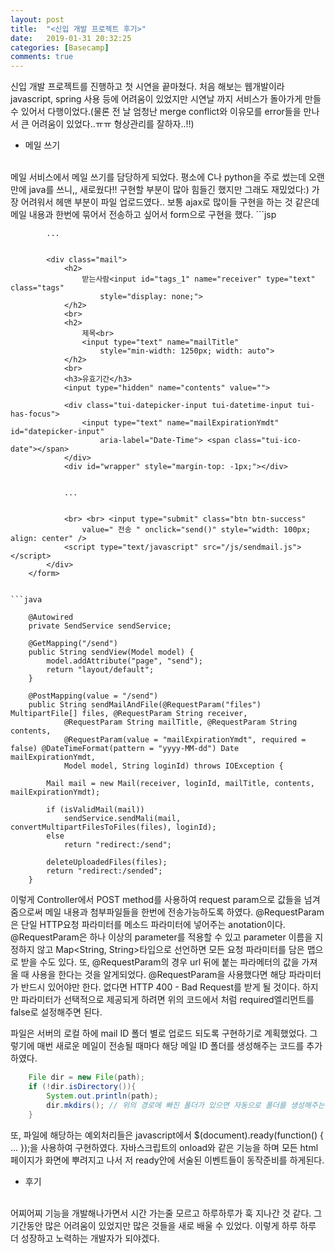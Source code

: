 ```yaml
---
layout: post
title:  "<신입 개발 프로젝트 후기>"
date:   2019-01-31 20:32:25
categories: [Basecamp]
comments: true
---
```


신입 개발 프로젝트를 진행하고 첫 시연을 끝마쳤다. 처음 해보는 웹개발이라 javascript, spring 사용 등에 어려움이 있었지만 시연날 까지 서비스가 돌아가게 만들 수 있어서 다행이었다.(물론 전 날 엄청난 merge conflict와 이유모를 error들을 만나서 큰 어려움이 있었다..ㅠㅠ 형상관리를 잘하자..!!) 

* 메일 쓰기
<br>
메일 서비스에서 메일 쓰기를 담당하게 되었다. 평소에 C나 python을 주로 썼는데 오랜만에 java를 쓰니,, 새로웠다!! 구현할 부분이 많아 힘들긴 했지만 그래도 재밌었다:) 
가장 어려워서 헤맨 부분이 파일 업로드였다.. 보통 ajax로 많이들 구현을 하는 것 같은데 메일 내용과 한번에 묶어서 전송하고 싶어서 form으로 구현을 했다. 
```jsp
<form name="form" method="POST" enctype="multipart/form-data"
			action="/send" accept-charset="UTF-8">
      
      
			...
      
      
			<div class="mail">
				<h2>
					받는사람<input id="tags_1" name="receiver" type="text" class="tags"
						style="display: none;">
				</h2>
				<br>
				<h2>
					제목<br>
					<input type="text" name="mailTitle"
						style="min-width: 1250px; width: auto">
				</h2>
				<br>
				<h3>유효기간</h3>
				<input type="hidden" name="contents" value="">

				<div class="tui-datepicker-input tui-datetime-input tui-has-focus">
					<input type="text" name="mailExpirationYmdt" id="datepicker-input"
						aria-label="Date-Time"> <span class="tui-ico-date"></span>
				</div>
				<div id="wrapper" style="margin-top: -1px;"></div>


				...
        
        
				<br> <br> <input type="submit" class="btn btn-success"
					value=" 전송 " onclick="send()" style="width: 100px; align: center" />
				<script type="text/javascript" src="/js/sendmail.js"></script>
			</div>
		</form>
```

```java

	@Autowired
	private SendService sendService;

	@GetMapping("/send")
	public String sendView(Model model) {
		model.addAttribute("page", "send");
		return "layout/default";
	}

	@PostMapping(value = "/send")
	public String sendMailAndFile(@RequestParam("files") MultipartFile[] files, @RequestParam String receiver,
			@RequestParam String mailTitle, @RequestParam String contents,
			@RequestParam(value = "mailExpirationYmdt", required = false) @DateTimeFormat(pattern = "yyyy-MM-dd") Date mailExpirationYmdt,
			Model model, String loginId) throws IOException {

		Mail mail = new Mail(receiver, loginId, mailTitle, contents, mailExpirationYmdt);

		if (isValidMail(mail))
			sendService.sendMali(mail, convertMultipartFilesToFiles(files), loginId);
		else
			return "redirect:/send";
		
		deleteUploadedFiles(files);
		return "redirect:/sended";
	}
```

이렇게 Controller에서 POST method를 사용하여 request param으로 값들을 넘겨줌으로써 메일 내용과 첨부파일들을 한번에 전송가능하도록 하였다. @RequestParam은 단일 HTTP요청 파라미터를 메소드 파라미터에 넣어주는 anotation이다. @RequestParam은 하나 이상의 parameter를 적용할 수 있고 parameter 이름을 지정하지 않고  Map<String, String>타입으로 선언하면 모든 요청 파라미터를 담은 맵으로 받을 수도 있다. 또, @RequestParam의 경우 url 뒤에 붙는 파라메터의 값을 가져올 때 사용을 한다는 것을 알게되었다. @RequestParam을 사용했다면 해당 파라미터가 반드시 있어야만 한다. 없다면 HTTP 400 - Bad Request를 받게 될 것이다. 하지만 파라미터가 선택적으로 제공되게 하려면 위의 코드에서 처럼 required엘리먼트를 false로 설정해주면 된다. 

파일은 서버의 로컬 하에 mail ID 폴더 별로 업로드 되도록 구현하기로 계획했었다. 그렇기에 매번 새로운 메일이 전송될 때마다 해당 메일 ID 폴더를 생성해주는 코드를 추가하였다.

```java
    File dir = new File(path);
    if (!dir.isDirectory()){
        System.out.println(path);
        dir.mkdirs(); // 위의 경로에 빠진 폴더가 있으면 자동으로 폴더를 생성해주는 메소드
    }
```

또, 파일에 해당하는 예외처리들은 javascript에서 $(document).ready(function() {  ...  });을 사용하여 구현하였다. 자바스크립트의 onload와 같은 기능을 하며 모든 html 페이지가 화면에 뿌려지고 나서 저 ready안에 서술된 이벤트들이 동작준비를 하게된다.

* 후기
<br>
어찌어찌 기능을 개발해나가면서 시간 가는줄 모르고 하루하루가 훅 지나간 것 같다. 그 기간동안 많은 어려움이 있었지만 많은 것들을 새로 배울 수 있었다. 이렇게 하루 하루 더 성장하고 노력하는 개발자가 되야겠다.
<!--more-->

